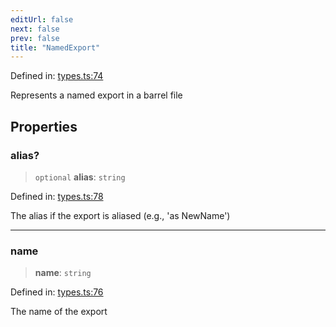 ```yaml
---
editUrl: false
next: false
prev: false
title: "NamedExport"
---
```


Defined in: [types.ts:74](https://github.com/SubtleTools/move-ts-file/blob/main/src/types.ts#L74)

Represents a named export in a barrel file

## Properties

### alias?

> `optional` **alias**: `string`

Defined in: [types.ts:78](https://github.com/SubtleTools/move-ts-file/blob/main/src/types.ts#L78)

The alias if the export is aliased (e.g., 'as NewName')

---

### name

> **name**: `string`

Defined in: [types.ts:76](https://github.com/SubtleTools/move-ts-file/blob/main/src/types.ts#L76)

The name of the export
